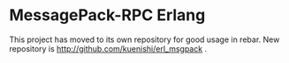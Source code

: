 MessagePack-RPC Erlang
======================

This project has moved to its own repository for good usage in rebar.
New repository is http://github.com/kuenishi/erl_msgpack .